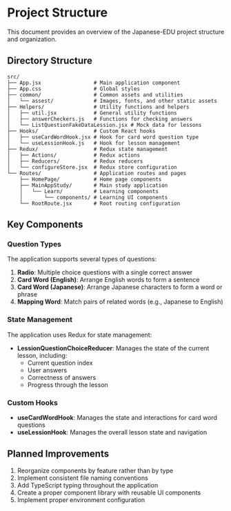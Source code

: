 # Project Structure

This document provides an overview of the Japanese-EDU project structure and organization.

## Directory Structure

```
src/
├── App.jsx                 # Main application component
├── App.css                 # Global styles
├── common/                 # Common assets and utilities
│   └── assest/             # Images, fonts, and other static assets
├── Helpers/                # Utility functions and helpers
│   ├── util.jsx            # General utility functions
│   ├── answerCheckers.js   # Functions for checking answers
│   └── ListQuestionFakeDataLession.jsx # Mock data for lessons
├── Hooks/                  # Custom React hooks
│   ├── useCardWordHook.jsx # Hook for card word question type
│   └── useLessionHook.js   # Hook for lesson management
├── Redux/                  # Redux state management
│   ├── Actions/            # Redux actions
│   ├── Reducers/           # Redux reducers
│   └── configureStore.jsx  # Redux store configuration
└── Routes/                 # Application routes and pages
    ├── HomePage/           # Home page components
    ├── MainAppStudy/       # Main study application
    │   └── Learn/          # Learning components
    │       └── components/ # Learning UI components
    └── RootRoute.jsx       # Root routing configuration
```

## Key Components

### Question Types

The application supports several types of questions:

1. **Radio**: Multiple choice questions with a single correct answer
2. **Card Word (English)**: Arrange English words to form a sentence
3. **Card Word (Japanese)**: Arrange Japanese characters to form a word or phrase
4. **Mapping Word**: Match pairs of related words (e.g., Japanese to English)

### State Management

The application uses Redux for state management:

- **LessionQuestionChoiceReducer**: Manages the state of the current lesson, including:
  - Current question index
  - User answers
  - Correctness of answers
  - Progress through the lesson

### Custom Hooks

- **useCardWordHook**: Manages the state and interactions for card word questions
- **useLessionHook**: Manages the overall lesson state and navigation

## Planned Improvements

1. Reorganize components by feature rather than by type
2. Implement consistent file naming conventions
3. Add TypeScript typing throughout the application
4. Create a proper component library with reusable UI components
5. Implement proper environment configuration